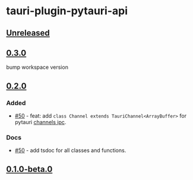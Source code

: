 # tauri-plugin-pytauri-api

## [Unreleased]

## [0.3.0]

bump workspace version

## [0.2.0]

### Added

- [#50](https://github.com/pytauri/pytauri/pull/50) - feat: add `class Channel extends TauriChannel<ArrayBuffer>` for pytauri [channels ipc](https://tauri.app/develop/calling-frontend/#channels).

### Docs

- [#50](https://github.com/pytauri/pytauri/pull/50) - add tsdoc for all classes and functions.

## [0.1.0-beta.0]

[unreleased]: https://github.com/pytauri/pytauri/tree/HEAD
[0.3.0]: https://github.com/pytauri/pytauri/releases/tag/js/tauri-plugin-pytauri-api/v0.3.0
[0.2.0]: https://github.com/pytauri/pytauri/releases/tag/js/tauri-plugin-pytauri-api/v0.2.0
[0.1.0-beta.0]: https://github.com/pytauri/pytauri/releases/tag/js/tauri-plugin-pytauri-api/v0.1.0-beta.0
